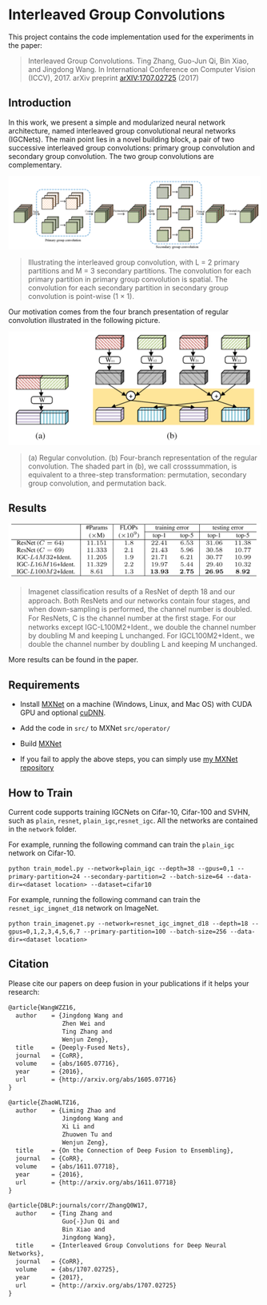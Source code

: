 # Interleaved Group Convolutions

This project contains the code implementation used for the experiments in the paper:

>  Interleaved Group Convolutions. Ting Zhang, Guo-Jun Qi, Bin Xiao, and Jingdong Wang. In International Conference on Computer Vision (ICCV), 2017.
arXiv preprint [arXIV:1707.02725](https://arxiv.org/pdf/1707.02725.pdf) (2017)


## Introduction
In this work, we present a simple and modularized neural network architecture, named interleaved group convolutional neural networks (IGCNets). The main point lies in a novel building block, a pair of two successive interleaved group convolutions: primary group convolution and secondary group convolution. The two group convolutions are complementary.

![IGC](visualize/paper/igc.png)
>  Illustrating the interleaved group convolution, with L = 2 primary partitions and M = 3 secondary partitions. The convolution for each primary partition in primary group convolution is spatial. The convolution for each secondary partition in secondary group convolution is point-wise (1 × 1).

Our motivation comes from the four branch presentation of regular convolution illustrated in the following picture.

![RC](visualize/paper/regularconvmultibranch.png)
> (a) Regular convolution. (b) Four-branch representation of the regular convolution. The shaded part in (b), we call crosssummation, is equivalent to a three-step transformation: permutation, secondary group convolution, and permutation back.

## Results

![ImageNet](visualize/paper/ImagenetResults.png)
>  Imagenet classiﬁcation results of a ResNet of depth 18 and our approach. Both ResNets and our networks contain four stages, and when down-sampling is performed, the channel number is doubled. For ResNets, C is the channel number at the ﬁrst stage. For our networks except IGC-L100M2+Ident., we double the channel number by doubling M and keeping L unchanged. For IGCL100M2+Ident., we double the channel number by doubling L and keeping M unchanged. 

More results can be found in the paper.

## Requirements
- Install [MXNet](https://github.com/apache/incubator-mxnet) on a machine (Windows, Linux, and Mac OS) with CUDA GPU and optional [cuDNN](https://developer.nvidia.com/cudnn).

- Add the code in `src/` to MXNet `src/operator/`

- Build [MXNet](http://mxnet.io/how_to/index.html)

- If you fail to apply the above steps, you can simply use [my MXNet repository](https://github.com/hellozting/mxnet)

## How to Train
Current code supports training IGCNets on Cifar-10, Cifar-100 and SVHN, such as `plain`, `resnet`, `plain_igc`,`resnet_igc`. All the networks are contained in the `network` folder.

For example, running the following command can train the `plain_igc` network on Cifar-10.

```shell
python train_model.py --network=plain_igc --depth=38 --gpus=0,1 --primary-partition=24 --secondary-partition=2 --batch-size=64 --data-dir=<dataset location> --dataset=cifar10
```

For example, running the following command can train the `resnet_igc_imgnet_d18` network on ImageNet.

```shell
python train_imagenet.py --network=resnet_igc_imgnet_d18 --depth=18 --gpus=0,1,2,3,4,5,6,7 --primary-partition=100 --batch-size=256 --data-dir=<dataset location>
```

## Citation

Please cite our papers on deep fusion in your publications if it helps your research:

```
@article{WangWZZ16,
  author    = {Jingdong Wang and
               Zhen Wei and
               Ting Zhang and
               Wenjun Zeng},
  title     = {Deeply-Fused Nets},
  journal   = {CoRR},
  volume    = {abs/1605.07716},
  year      = {2016},
  url       = {http://arxiv.org/abs/1605.07716}
}
```

```
@article{ZhaoWLTZ16,
  author    = {Liming Zhao and
               Jingdong Wang and
               Xi Li and
               Zhuowen Tu and
               Wenjun Zeng},
  title     = {On the Connection of Deep Fusion to Ensembling},
  journal   = {CoRR},
  volume    = {abs/1611.07718},
  year      = {2016},
  url       = {http://arxiv.org/abs/1611.07718}
}
```

```
@article{DBLP:journals/corr/ZhangQ0W17,
  author    = {Ting Zhang and
               Guo{-}Jun Qi and
               Bin Xiao and
               Jingdong Wang},
  title     = {Interleaved Group Convolutions for Deep Neural Networks},
  journal   = {CoRR},
  volume    = {abs/1707.02725},
  year      = {2017},
  url       = {http://arxiv.org/abs/1707.02725}
}
```